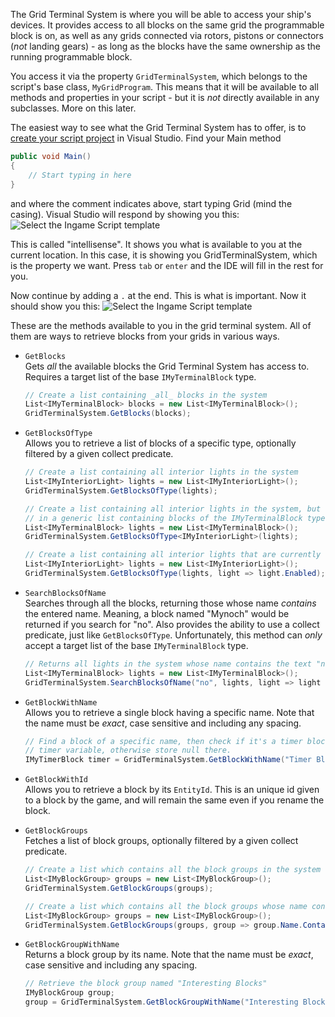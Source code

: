 The Grid Terminal System is where you will be able to access your ship's devices. It provides access to all blocks on the same grid the programmable block is on, as well as any grids connected via rotors, pistons or connectors (_not_ landing gears) - as long as the blocks have the same ownership as the running programmable block.

You access it via the property `GridTerminalSystem`, which belongs to the script's base class, `MyGridProgram`. This means that it will be available to all methods and properties in your script - but it is _not_ directly available in any subclasses. More on this later.

The easiest way to see what the Grid Terminal System has to offer, is to [create your script project](https://github.com/malware-dev/MDK-SE/wiki/Getting-Started) in Visual Studio. Find your Main method

```csharp
public void Main() 
{
    // Start typing in here
}
```

and where the comment indicates above, start typing Grid (mind the casing). Visual Studio will respond by showing you this:
![Select the Ingame Script template](https://github.com/malware-dev/MDK-SE/blob/master/images/wiki-intellisense-1.jpg)

This is called "intellisense". It shows you what is available to you at the current location. In this case, it is showing you GridTerminalSystem, which is the property we want. Press `tab` or `enter` and the IDE will fill in the rest for you.

Now continue by adding a `.` at the end. This is what is important. Now it should show you this:
![Select the Ingame Script template](https://github.com/malware-dev/MDK-SE/blob/master/images/wiki-intellisense-2.jpg)

These are the methods available to you in the grid terminal system. All of them are ways to retrieve blocks from your grids in various ways.

* `GetBlocks`  
    Gets _all_ the available blocks the Grid Terminal System has access to. Requires a target list of the base `IMyTerminalBlock` type.
    ```csharp
    // Create a list containing _all_ blocks in the system
    List<IMyTerminalBlock> blocks = new List<IMyTerminalBlock>();
    GridTerminalSystem.GetBlocks(blocks);
    ````

* `GetBlocksOfType`  
    Allows you to retrieve a list of blocks of a specific type, optionally filtered by a given collect predicate.
    ```csharp
    // Create a list containing all interior lights in the system
    List<IMyInteriorLight> lights = new List<IMyInteriorLight>();
    GridTerminalSystem.GetBlocksOfType(lights);
    ```
    ```csharp
    // Create a list containing all interior lights in the system, but store them
    // in a generic list containing blocks of the IMyTerminalBlock type
    List<IMyTerminalBlock> lights = new List<IMyTerminalBlock>();
    GridTerminalSystem.GetBlocksOfType<IMyInteriorLight>(lights);
    ```
    ```csharp
    // Create a list containing all interior lights that are currently on
    List<IMyInteriorLight> lights = new List<IMyInteriorLight>();
    GridTerminalSystem.GetBlocksOfType(lights, light => light.Enabled);
    ```

* `SearchBlocksOfName`  
    Searches through all the blocks, returning those whose name _contains_ the entered name. Meaning, a block named "Mynoch" would be returned if you search for "no". Also provides the ability to use a collect predicate, just like `GetBlocksOfType`. Unfortunately, this method can _only_ accept a target list of the base `IMyTerminalBlock` type.
    ```csharp
    // Returns all lights in the system whose name contains the text "no"
    List<IMyTerminalBlock> lights = new List<IMyTerminalBlock>();
    GridTerminalSystem.SearchBlocksOfName("no", lights, light => light is IMyInteriorLight);
    ```

* `GetBlockWithName`  
    Allows you to retrieve a single block having a specific name. Note that the name must be _exact_, case sensitive and including any spacing.
    ```csharp
    // Find a block of a specific name, then check if it's a timer block. If it is, store it in the
    // timer variable, otherwise store null there.
    IMyTimerBlock timer = GridTerminalSystem.GetBlockWithName("Timer Block") as IMyTimerBlock;
    ```

* `GetBlockWithId`  
    Allows you to retrieve a block by its `EntityId`. This is an unique id given to a block by the game, and will remain the same even if you rename the block.

* `GetBlockGroups`  
    Fetches a list of block groups, optionally filtered by a given collect predicate.
    ```csharp
    // Create a list which contains all the block groups in the system
    List<IMyBlockGroup> groups = new List<IMyBlockGroup>();
    GridTerminalSystem.GetBlockGroups(groups);
    ```
    ```csharp
    // Create a list which contains all the block groups whose name contains the text "no"
    List<IMyBlockGroup> groups = new List<IMyBlockGroup>();
    GridTerminalSystem.GetBlockGroups(groups, group => group.Name.Contains("no"));
    ```

* `GetBlockGroupWithName`  
    Returns a block group by its name. Note that the name must be _exact_, case sensitive and including any spacing.
    ```csharp
    // Retrieve the block group named "Interesting Blocks"
    IMyBlockGroup group;
    group = GridTerminalSystem.GetBlockGroupWithName("Interesting Blocks");
    ```
